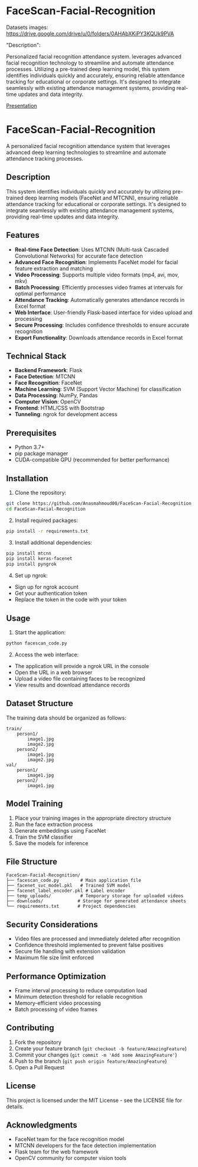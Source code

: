 # FaceScan-Facial-Recognition
Datasets images:
https://drive.google.com/drive/u/0/folders/0AHAbXKiPY3KQUk9PVA


"Description":

Personalized facial recognition attendance system. leverages advanced facial recognition technology to streamline and automate attendance processes. Utilizing a pre-trained deep learning model, this system identifies individuals quickly and accurately, ensuring reliable attendance tracking for educational or corporate settings. It's designed to integrate seamlessly with existing attendance management systems, providing real-time updates and data integrity.

 [Presentation](https://www.canva.com/design/DAGV_U9t8B4/NUe4PyrqZ9HCci0PYnpOlg/edit?utm_content=DAGV_U9t8B4&utm_campaign=designshare&utm_medium=link2&utm_source=sharebutton)




 # FaceScan-Facial-Recognition

A personalized facial recognition attendance system that leverages advanced deep learning technologies to streamline and automate attendance tracking processes.

## Description

This system identifies individuals quickly and accurately by utilizing pre-trained deep learning models (FaceNet and MTCNN), ensuring reliable attendance tracking for educational or corporate settings. It's designed to integrate seamlessly with existing attendance management systems, providing real-time updates and data integrity.

## Features

- **Real-time Face Detection**: Uses MTCNN (Multi-task Cascaded Convolutional Networks) for accurate face detection
- **Advanced Face Recognition**: Implements FaceNet model for facial feature extraction and matching
- **Video Processing**: Supports multiple video formats (mp4, avi, mov, mkv)
- **Batch Processing**: Efficiently processes video frames at intervals for optimal performance
- **Attendance Tracking**: Automatically generates attendance records in Excel format
- **Web Interface**: User-friendly Flask-based interface for video upload and processing
- **Secure Processing**: Includes confidence thresholds to ensure accurate recognition
- **Export Functionality**: Downloads attendance records in Excel format

## Technical Stack

- **Backend Framework**: Flask
- **Face Detection**: MTCNN
- **Face Recognition**: FaceNet
- **Machine Learning**: SVM (Support Vector Machine) for classification
- **Data Processing**: NumPy, Pandas
- **Computer Vision**: OpenCV
- **Frontend**: HTML/CSS with Bootstrap
- **Tunneling**: ngrok for development access

## Prerequisites

- Python 3.7+
- pip package manager
- CUDA-compatible GPU (recommended for better performance)

## Installation

1. Clone the repository:
```bash
git clone https://github.com/Anasmahmoud00/FaceScan-Facial-Recognition
cd FaceScan-Facial-Recognition
```

2. Install required packages:
```bash
pip install -r requirements.txt
```

3. Install additional dependencies:
```bash
pip install mtcnn
pip install keras-facenet
pip install pyngrok
```

4. Set up ngrok:
- Sign up for ngrok account
- Get your authentication token
- Replace the token in the code with your token

## Usage

1. Start the application:
```bash
python facescan_code.py
```

2. Access the web interface:
- The application will provide a ngrok URL in the console
- Open the URL in a web browser
- Upload a video file containing faces to be recognized
- View results and download attendance records

## Dataset Structure

The training data should be organized as follows:
```
train/
    person1/
        image1.jpg
        image2.jpg
    person2/
        image1.jpg
        image2.jpg
val/
    person1/
        image1.jpg
    person2/
        image1.jpg
```

## Model Training

1. Place your training images in the appropriate directory structure
2. Run the face extraction process
3. Generate embeddings using FaceNet
4. Train the SVM classifier
5. Save the models for inference

## File Structure

```
FaceScan-Facial-Recognition/
├── facescan_code.py        # Main application file
├── facenet_svc_model.pkl   # Trained SVM model
├── facenet_label_encoder.pkl # Label encoder
├── temp_uploads/           # Temporary storage for uploaded videos
├── downloads/             # Storage for generated attendance sheets
└── requirements.txt       # Project dependencies
```

## Security Considerations

- Video files are processed and immediately deleted after recognition
- Confidence threshold implemented to prevent false positives
- Secure file handling with extension validation
- Maximum file size limit enforced

## Performance Optimization

- Frame interval processing to reduce computation load
- Minimum detection threshold for reliable recognition
- Memory-efficient video processing
- Batch processing of video frames

## Contributing

1. Fork the repository
2. Create your feature branch (`git checkout -b feature/AmazingFeature`)
3. Commit your changes (`git commit -m 'Add some AmazingFeature'`)
4. Push to the branch (`git push origin feature/AmazingFeature`)
5. Open a Pull Request

## License

This project is licensed under the MIT License - see the LICENSE file for details.

## Acknowledgments

- FaceNet team for the face recognition model
- MTCNN developers for the face detection implementation
- Flask team for the web framework
- OpenCV community for computer vision tools

